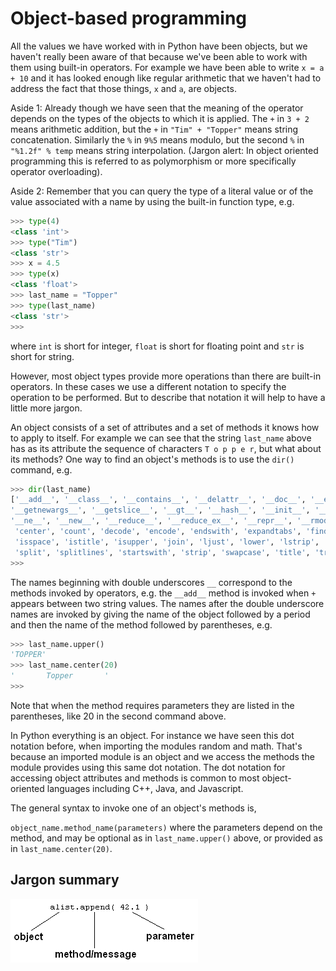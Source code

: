 # Object-based programming

All the values we have worked with in Python have been objects, but we haven't really been aware of that because we've been able to work with them using built-in operators. For example we have been able to write `x = a + 10` and it has looked enough like regular arithmetic that we haven't had to address the fact that those things, `x` and `a`, are objects.

Aside 1: Already though we have seen that the meaning of the operator depends on the types of the objects to which it is applied. The `+` in `3 + 2` means arithmetic addition, but the `+` in `"Tim" + "Topper"` means string concatenation. Similarly the `%` in `9%5` means modulo, but the second `%` in `"%1.2f" % temp` means string interpolation. (Jargon alert: In object oriented programming this is referred to as polymorphism or more specifically operator overloading).

Aside 2: Remember that you can query the type of a literal value or of the value associated with a name by using the built-in function type, e.g.

```python
>>> type(4)
<class 'int'>
>>> type("Tim")
<class 'str'>
>>> x = 4.5
>>> type(x)
<class 'float'>
>>> last_name = "Topper"
>>> type(last_name)
<class 'str'>
>>>
``` 

where `int` is short for integer, `float` is short for floating point and `str` is short for string.

However, most object types provide more operations than there are built-in operators. In these cases we use a different notation to specify the operation to be performed. But to describe that notation it will help to have a little more jargon.

An object consists of a set of attributes and a set of methods it knows how to apply to itself. For example we can see that the string `last_name` above has as its attribute the sequence of characters `T o p p e r`, but what about its methods? One way to find an object's methods is to use the `dir()` command, e.g.

```python
>>> dir(last_name)
['__add__', '__class__', '__contains__', '__delattr__', '__doc__', '__eq__', '__ge__', '__getattribute__', '__getitem__', 
'__getnewargs__', '__getslice__', '__gt__', '__hash__', '__init__', '__le__', '__len__', '__lt__', '__mod__', '__mul__', 
'__ne__', '__new__', '__reduce__', '__reduce_ex__', '__repr__', '__rmod__', '__rmul__', '__setattr__', '__str__', 'capitalize',
 'center', 'count', 'decode', 'encode', 'endswith', 'expandtabs', 'find', 'index', 'isalnum', 'isalpha', 'isdigit', 'islower',
 'isspace', 'istitle', 'isupper', 'join', 'ljust', 'lower', 'lstrip', 'replace', 'rfind', 'rindex', 'rjust', 'rsplit', 'rstrip',
 'split', 'splitlines', 'startswith', 'strip', 'swapcase', 'title', 'translate', 'upper', 'zfill']
>>> 
```

The names beginning with double underscores `__` correspond to the methods invoked by operators, e.g. the `__add__` method is invoked when `+` appears between two string values. The names after the double underscore names are invoked by giving the name of the object followed by a period and then the name of the method followed by parentheses, e.g.

```python
>>> last_name.upper()
'TOPPER'
>>> last_name.center(20)
'       Topper       '
>>>
```

Note that when the method requires parameters they are listed in the parentheses, like 20 in the second command above.

In Python everything is an object. For instance we have seen this dot notation before, when importing the modules random and math. That's because an imported module is an object and we access the methods the module provides using this same dot notation. The dot notation for accessing object attributes and methods is common to most object-oriented languages including C++, Java, and Javascript.

The general syntax to invoke one of an object's methods is,

`object_name.method_name(parameters)`
where the parameters depend on the method, and may be optional as in `last_name.upper()` above, or provided as in `last_name.center(20)`.

## Jargon summary

![.](01_object_method_param.gif)
